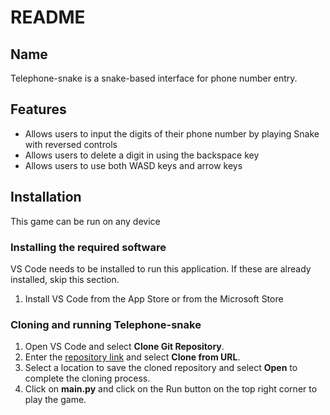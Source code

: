 # README

## Name
Telephone-snake is a snake-based interface for phone number entry. 

## Features
- Allows users to input the digits of their phone number by playing Snake with reversed controls
- Allows users to delete a digit in using the backspace key
- Allows users to use both WASD keys and arrow keys 

## Installation
This game can be run on any device

### Installing the required software
VS Code needs to be installed to run this application.
If these are already installed, skip this section. 
1. Install VS Code from the App Store or from the Microsoft Store

### Cloning and running Telephone-snake
1. Open VS Code and select **Clone Git Repository**.
2. Enter the [repository link](https://github.com/o1iviachen/telephone-snake.git) and select **Clone from URL**.
3. Select a location to save the cloned repository and select **Open** to complete the cloning process.
4. Click on **main.py** and click on the Run button on the top right corner to play the game. 
